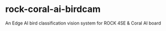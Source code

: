 # rock-coral-ai-birdcam
An Edge AI bird classification vision system for ROCK 4SE &amp; Coral AI board

